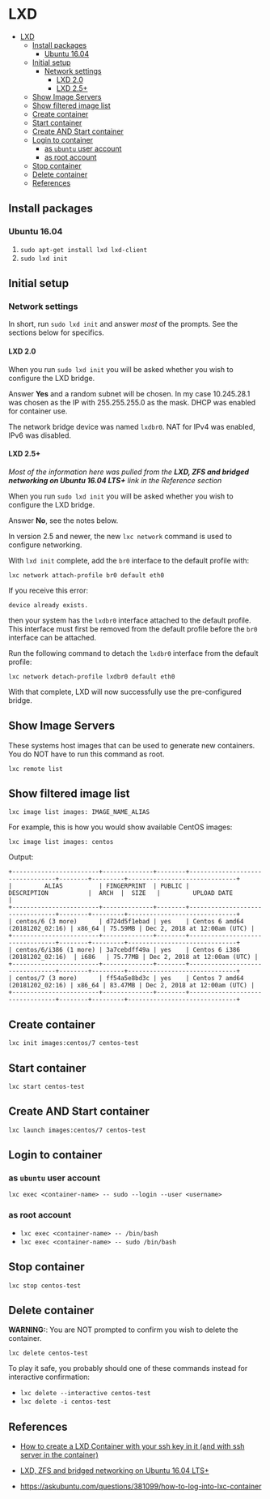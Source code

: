 # LXD

- [LXD](#lxd)
  - [Install packages](#install-packages)
    - [Ubuntu 16.04](#ubuntu-1604)
  - [Initial setup](#initial-setup)
    - [Network settings](#network-settings)
      - [LXD 2.0](#lxd-20)
      - [LXD 2.5+](#lxd-25)
  - [Show Image Servers](#show-image-servers)
  - [Show filtered image list](#show-filtered-image-list)
  - [Create container](#create-container)
  - [Start container](#start-container)
  - [Create AND Start container](#create-and-start-container)
  - [Login to container](#login-to-container)
    - [as `ubuntu` user account](#as-ubuntu-user-account)
    - [as root account](#as-root-account)
  - [Stop container](#stop-container)
  - [Delete container](#delete-container)
  - [References](#references)

## Install packages

### Ubuntu 16.04

1. `sudo apt-get install lxd lxd-client`
1. `sudo lxd init`

## Initial setup

### Network settings

In short, run `sudo lxd init` and answer *most* of the prompts. See the
sections below for specifics.

#### LXD 2.0

When you run `sudo lxd init` you will be asked whether you wish to configure
the LXD bridge.

Answer **Yes** and a random subnet will be chosen. In my case 10.245.28.1 was
chosen as the IP with 255.255.255.0 as the mask. DHCP was enabled for
container use.

The network bridge device was named `lxdbr0`. NAT for IPv4 was enabled, IPv6
was disabled.

#### LXD 2.5+

*Most of the information here was pulled from the **LXD, ZFS and bridged
networking on Ubuntu 16.04 LTS+** link in the Reference section*

When you run `sudo lxd init` you will be asked whether you wish to configure
the LXD bridge.

Answer **No**, see the notes below.

In version 2.5 and newer, the new `lxc network` command is used to configure
networking.

With `lxd init` complete, add the `br0` interface to the default profile
with:

`lxc network attach-profile br0 default eth0`

If you receive this error:

```ShellSession
device already exists.
```

then your system has the `lxdbr0` interface attached to the default profile.
This interface must first be removed from the default profile before the `br0`
interface can be attached.

Run the following command to detach the `lxdbr0` interface from the default
profile:

`lxc network detach-profile lxdbr0 default eth0`

With that complete, LXD will now successfully use the pre-configured bridge.

## Show Image Servers

These systems host images that can be used to generate new containers. You do
NOT have to run this command as root.

`lxc remote list`

## Show filtered image list

`lxc image list images: IMAGE_NAME_ALIAS`

For example, this is how you would show available CentOS images:

`lxc image list images: centos`

Output:

```shell
+------------------------+--------------+--------+---------------------------------+--------+---------+------------------------------+
|         ALIAS          | FINGERPRINT  | PUBLIC |           DESCRIPTION           |  ARCH  |  SIZE   |         UPLOAD DATE          |
+------------------------+--------------+--------+---------------------------------+--------+---------+------------------------------+
| centos/6 (3 more)      | d724d5f1ebad | yes    | Centos 6 amd64 (20181202_02:16) | x86_64 | 75.59MB | Dec 2, 2018 at 12:00am (UTC) |
+------------------------+--------------+--------+---------------------------------+--------+---------+------------------------------+
| centos/6/i386 (1 more) | 3a7cebdff49a | yes    | Centos 6 i386 (20181202_02:16)  | i686   | 75.77MB | Dec 2, 2018 at 12:00am (UTC) |
+------------------------+--------------+--------+---------------------------------+--------+---------+------------------------------+
| centos/7 (3 more)      | ff54a5e8bd3c | yes    | Centos 7 amd64 (20181202_02:16) | x86_64 | 83.47MB | Dec 2, 2018 at 12:00am (UTC) |
+------------------------+--------------+--------+---------------------------------+--------+---------+------------------------------+
```

## Create container

`lxc init images:centos/7 centos-test`

## Start container

`lxc start centos-test`

## Create AND Start container

`lxc launch images:centos/7 centos-test`

## Login to container

### as `ubuntu` user account

`lxc exec <container-name> -- sudo --login --user <username>`

### as root account

- `lxc exec <container-name> -- /bin/bash`
- `lxc exec <container-name> -- sudo /bin/bash`

## Stop container

`lxc stop centos-test`

## Delete container

**WARNING:**: You are NOT prompted to confirm you wish to delete the container.

`lxc delete centos-test`

To play it safe, you probably should one of these commands instead for interactive confirmation:

- `lxc delete --interactive centos-test`
- `lxc delete -i centos-test`

## References

- [How to create a LXD Container with your ssh key in it (and with ssh server in the container)](https://gist.github.com/jeanlouisferey/15be1f421eb9f9a66f1c74d410de2675)

- [LXD, ZFS and bridged networking on Ubuntu 16.04 LTS+](https://bayton.org/docs/linux/lxd/lxd-zfs-and-bridged-networking-on-ubuntu-16-04-lts/)

- <https://askubuntu.com/questions/381099/how-to-log-into-lxc-container>
